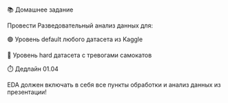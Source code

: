 📚 Домашнее задание

Провести Разведовательный анализ данных для:

🟢 Уровень default
любого датасета из Kaggle 

🔴 Уровень hard
датасета с тревогами самокатов
 
⏱️ Дедлайн 01.04

EDA должен включать в себя все пункты обработки и анализ данных из презентации!